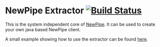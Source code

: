 NewPipe Extractor [![Build Status](https://travis-ci.org/TeamNewPipe/NewPipeExtractor.svg?branch=master)](https://travis-ci.org/TeamNewPipe/NewPipeExtractor)
=================


This is the system independent core of [NewPipe](https://github.com/TeamNewPipe/NewPipe).
It can be used to create your own java based NewPipe client.

A small example showing how to use the extractor can be found [here](https://github.com/TeamNewPipe/np-cli).
